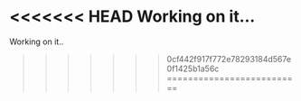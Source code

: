 <<<<<<< HEAD
Working on it...
=======
Working on it..
>>>>>>> 0cf442f917f772e78293184d567e0f1425b1a56c
==========================
